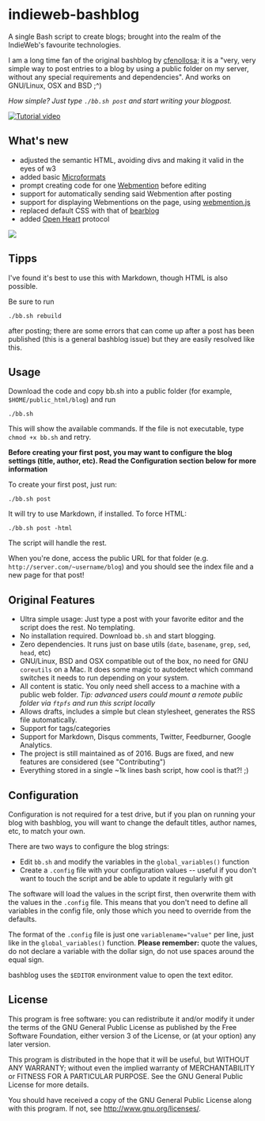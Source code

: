 indieweb-bashblog
========

A single Bash script to create blogs; brought into the realm of the IndieWeb's favourite technologies.

I am a long time fan of the original bashblog by [cfenollosa](https://github.com/cfenollosa/bashblog); it is a "very, very simple way to post entries to a blog by using a public folder on my server, without any special requirements and dependencies". And works on GNU/Linux, OSX and BSD ;^)

*How simple? Just type `./bb.sh post` and start writing your blogpost.*

[![Tutorial video](https://dead.garden/blog/img/bashblog_tutorial.gif)](https://dead.garden/blog/img/bashblog_tutorial.gif)

What's new
-----
* adjusted the semantic HTML, avoiding divs and making it valid in the eyes of w3
* added basic [Microformats](https://indieweb.org/microformats)
* prompt creating code for one [Webmention](https://indieweb.org/webmention) before editing
* support for automatically sending said Webmention after posting
* support for displaying Webmentions on the page, using [webmention.js](https://github.com/PlaidWeb/webmention.js) 
* replaced default CSS with that of [bearblog](https://github.com/HermanMartinus/bearblog/)
* added [Open Heart](https://openheart.fyi/) protocol

[![](https://dead.garden/blog/img/bashblog_wm.png)](https://dead.garden/blog/img/bashblog_wm.png)

Tipps
----
I've found it's best to use this with Markdown, though HTML is also possible.

Be sure to run

    ./bb.sh rebuild

after posting; there are some errors that can come up after a post has been published (this is a general bashblog issue) but they are easily resolved like this.

Usage
-----

Download the code and copy bb.sh into a public folder (for example, `$HOME/public_html/blog`) and run

    ./bb.sh

This will show the available commands. If the file is not executable, type `chmod +x bb.sh` and retry.

**Before creating your first post, you may want to configure the blog settings (title, author, etc).
Read the Configuration section below for more information**

To create your first post, just run:

    ./bb.sh post
    
It will try to use Markdown, if installed. To force HTML:

    ./bb.sh post -html
    
The script will handle the rest.

When you're done, access the public URL for that folder  (e.g. `http://server.com/~username/blog`) 
and you should see the index file and a new page for that post!

Original Features
--------

- Ultra simple usage: Just type a post with your favorite editor and the script does the rest. No templating.
- No installation required. Download `bb.sh` and start blogging.
- Zero dependencies. It runs just on base utils (`date`, `basename`, `grep`, `sed`, `head`, etc)
- GNU/Linux, BSD and OSX compatible out of the box, no need for GNU `coreutils` on a Mac.
  It does some magic to autodetect which command switches it needs to run depending on your system.
- All content is static. You only need shell access to a machine with a public web folder.
  *Tip: advanced users could mount a remote public folder via `ftpfs` and run this script locally*
- Allows drafts, includes a simple but clean stylesheet, generates the RSS file automatically.
- Support for tags/categories
- Support for Markdown, Disqus comments, Twitter, Feedburner, Google Analytics.
- The project is still maintained as of 2016. Bugs are fixed, and new features are considered (see "Contributing")
- Everything stored in a single ~1k lines bash script, how cool is that?! ;) 


Configuration
-------------

Configuration is not required for a test drive, but if you plan on running your blog with bashblog, you will
want to change the default titles, author names, etc, to match your own.

There are two ways to configure the blog strings:

- Edit `bb.sh` and modify the variables in the `global_variables()` function
- Create a `.config` file with your configuration values -- useful if you don't want to touch the script and be able to update it regularly with git

The software will load the values in the script first, then overwrite them with the values in the `.config` file.
This means that you don't need to define all variables in the config file, only those which you need to override
from the defaults.

The format of the `.config` file is just one `variablename="value"` per line, just like in the `global_variables()`
function. **Please remember:** quote the values, do not declare a variable with the dollar sign, do not use 
spaces around the equal sign.

bashblog uses the `$EDITOR` environment value to open the text editor.


License
-------

This program is free software: you can redistribute it and/or modify
it under the terms of the GNU General Public License as published by
the Free Software Foundation, either version 3 of the License, or
(at your option) any later version.

This program is distributed in the hope that it will be useful,
but WITHOUT ANY WARRANTY; without even the implied warranty of
MERCHANTABILITY or FITNESS FOR A PARTICULAR PURPOSE.  See the
GNU General Public License for more details.

You should have received a copy of the GNU General Public License
along with this program.  If not, see <http://www.gnu.org/licenses/>.
